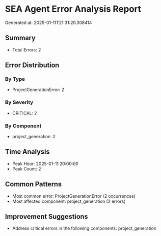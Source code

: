 # SEA Agent Error Analysis Report

Generated at: 2025-01-11T21:31:20.308414

## Summary
- Total Errors: 2

## Error Distribution

### By Type
- ProjectGenerationError: 2

### By Severity
- CRITICAL: 2

### By Component
- project_generation: 2

## Time Analysis
- Peak Hour: 2025-01-11 20:00:00
- Peak Count: 2

## Common Patterns
- Most common error: ProjectGenerationError (2 occurrences)
- Most affected component: project_generation (2 errors)

## Improvement Suggestions
- Address critical errors in the following components: project_generation